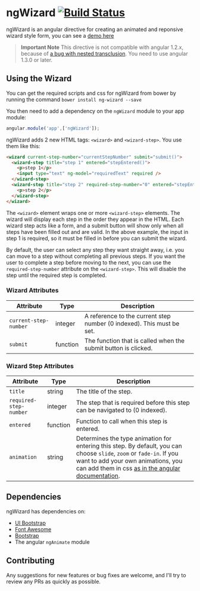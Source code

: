 # ngWizard [![Build Status](https://travis-ci.org/DaveWM/ngWizard.svg?branch=master)](https://travis-ci.org/DaveWM/ngWizard)
ngWizard is an angular directive for creating an animated and reponsive wizard style form, you can see a [demo here](http://embed.plnkr.co/NIxkmEEJ0jrOPR8oM7iB/preview)
>**Important Note** This directive is not compatible with angular 1.2.x, because of [a bug with nested transclusion](https://github.com/angular/angular.js/issues/6435).
>You need to use angular 1.3.0 or later.

## Using the Wizard
You can get the required scripts and css for ngWizard from bower by running the command `bower install ng-wizard --save`

You then need to add a dependency on the `ngWizard` module to your app module:
``` js
angular.module('app',['ngWizard']);
```

ngWizard adds 2 new HTML tags: `<wizard>` and `<wizard-step>`. You use them like this:
``` html
<wizard current-step-number="currentStepNumber" submit="submit()">
  <wizard-step title="step 1" entered="stepEntered()">
    <p>step 1</p>
    <input type="text" ng-model="requiredText" required />
  </wizard-step>
  <wizard-step title="step 2" required-step-number="0" entered="stepEntered()">
    <p>step 2</p>
  </wizard-step>
</wizard>
```
The `<wizard>` element wraps one or more `<wizard-step>` elements. 
The wizard will display each step in the order they appear in the HTML. 
Each wizard step acts like a form, and a submit button will show only when all steps have been filled out and are valid.
In the above example, the input in step 1 is required, so it must be filled in before you can submit the wizard.

By default, the user can select any step they want straight away, i.e. you can move to a step without completing all previous steps.
If you want the user to complete a step before moving to the next, you can use the `required-step-number` attribute on the `<wizard-step>`.
This will disable the step until the required step is completed.

### Wizard Attributes

| Attribute | Type | Description |
|-----------|-------|------------|
|`current-step-number`| integer | A reference to the current step number (0 indexed). This must be set. |
|`submit` | function | The function that is called when the submit button is clicked. |

### Wizard Step Attributes

| Attribute | Type | Description |
|-----------|-------|------------|
| `title` | string | The title of the step. |
| `required-step-number` | integer | The step that is required before this step can be navigated to (0 indexed). |
| `entered` | function | Function  to call when this step is entered. |
| `animation` | string | Determines the type animation for entering this step. By default, you can choose `slide`, `zoom` or `fade-in`. If you want to add your own animations, you can add them in css [as in the angular documentation](https://docs.angularjs.org/api/ng/directive/ngShow#animations).|

## Dependencies
ngWizard has dependencies on:
- [UI Bootstrap](http://angular-ui.github.io/bootstrap/)
- [Font Awesome](http://fortawesome.github.io/Font-Awesome/)
- [Bootstrap](http://getbootstrap.com/)
- The angular `ngAnimate` module

## Contributing
Any suggestions for new features or bug fixes are welcome, and I'll try to review any PRs as quickly as possible.
